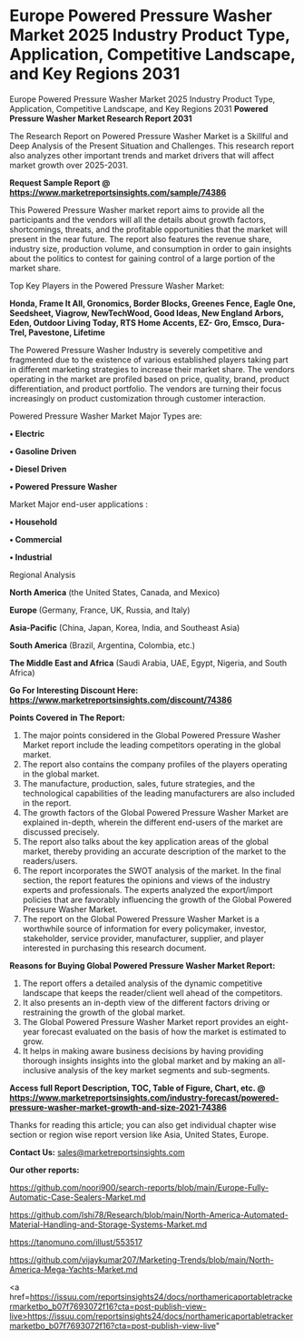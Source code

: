 # Europe Powered Pressure Washer Market 2025 Industry Product Type, Application, Competitive Landscape, and Key Regions 2031
Europe Powered Pressure Washer Market 2025 Industry Product Type, Application, Competitive Landscape, and Key Regions 2031
<strong>Powered Pressure Washer Market Research Report 2031</strong>

The Research Report on Powered Pressure Washer Market is a Skillful and Deep Analysis of the Present Situation and Challenges. This research report also analyzes other important trends and market drivers that will affect market growth over 2025-2031.

<strong>Request Sample Report @ <a href=https://www.marketreportsinsights.com/sample/74386>https://www.marketreportsinsights.com/sample/74386</a></strong>

This Powered Pressure Washer market report aims to provide all the participants and the vendors will all the details about growth factors, shortcomings, threats, and the profitable opportunities that the market will present in the near future. The report also features the revenue share, industry size, production volume, and consumption in order to gain insights about the politics to contest for gaining control of a large portion of the market share.

Top Key Players in the Powered Pressure Washer Market:

<strong>Honda, Frame It All, Gronomics, Border Blocks, Greenes Fence, Eagle One, Seedsheet, Viagrow, NewTechWood, Good Ideas, New England Arbors, Eden, Outdoor Living Today, RTS Home Accents, EZ- Gro, Emsco, Dura-Trel, Pavestone, Lifetime</strong>

The Powered Pressure Washer Industry is severely competitive and fragmented due to the existence of various established players taking part in different marketing strategies to increase their market share. The vendors operating in the market are profiled based on price, quality, brand, product differentiation, and product portfolio. The vendors are turning their focus increasingly on product customization through customer interaction.

Powered Pressure Washer Market Major Types are:

<strong>• Electric

• Gasoline Driven

• Diesel Driven

• Powered Pressure Washer</strong>

Market Major end-user applications :

<strong>• Household

• Commercial

• Industrial</strong>

Regional Analysis

</u><strong><b>North America</b></strong> (the United States, Canada, and Mexico)

<strong><b>Europe </b></strong>(Germany, France, UK, Russia, and Italy)

<strong><b>Asia-Pacific</b></strong> (China, Japan, Korea, India, and Southeast Asia)

<strong><b>South America</b></strong> (Brazil, Argentina, Colombia, etc.)

<strong><b>The Middle East and Africa</b></strong> (Saudi Arabia, UAE, Egypt, Nigeria, and South Africa)

<strong>Go For Interesting Discount Here: <a href=https://www.marketreportsinsights.com/discount/74386>https://www.marketreportsinsights.com/discount/74386</a></strong>

<strong>Points Covered in The Report:</strong>
<ol>
  <li>The major points considered in the Global Powered Pressure Washer Market report include the leading competitors operating in the global market.</li>
  <li>The report also contains the company profiles of the players operating in the global market.</li>
  <li>The manufacture, production, sales, future strategies, and the technological capabilities of the leading manufacturers are also included in the report.</li>
  <li>The growth factors of the Global Powered Pressure Washer Market are explained in-depth, wherein the different end-users of the market are discussed precisely.</li>
  <li>The report also talks about the key application areas of the global market, thereby providing an accurate description of the market to the readers/users.</li>
  <li>The report incorporates the SWOT analysis of the market. In the final section, the report features the opinions and views of the industry experts and professionals. The experts analyzed the export/import policies that are favorably influencing the growth of the Global Powered Pressure Washer Market.</li>
  <li>The report on the Global Powered Pressure Washer Market is a worthwhile source of information for every policymaker, investor, stakeholder, service provider, manufacturer, supplier, and player interested in purchasing this research document.</li>
</ol>
<strong>Reasons for Buying Global Powered Pressure Washer Market Report:</strong>

<ol>
  <li>The report offers a detailed analysis of the dynamic competitive landscape that keeps the reader/client well ahead of the competitors.</li>
  <li>It also presents an in-depth view of the different factors driving or restraining the growth of the global market.</li>
  <li>The Global Powered Pressure Washer Market report provides an eight-year forecast evaluated on the basis of how the market is estimated to grow.</li>
  <li>It helps in making aware business decisions by having providing thorough insights insights into the global market and by making an all-inclusive analysis of the key market segments and sub-segments.</li>
</ol>
<strong>Access full Report Description, TOC, Table of Figure, Chart, etc. @ <a href=https://www.marketreportsinsights.com/industry-forecast/powered-pressure-washer-market-growth-and-size-2021-74386>https://www.marketreportsinsights.com/industry-forecast/powered-pressure-washer-market-growth-and-size-2021-74386</a></strong>


Thanks for reading this article; you can also get individual chapter wise section or region wise report version like Asia, United States, Europe.

<strong>Contact Us:</strong>
sales@marketreportsinsights.com

<strong>Our other reports:</strong>

<a href=https://github.com/noori900/search-reports/blob/main/Europe-Fully-Automatic-Case-Sealers-Market.md>https://github.com/noori900/search-reports/blob/main/Europe-Fully-Automatic-Case-Sealers-Market.md</a>

<a href=https://github.com/Ishi78/Research/blob/main/North-America-Automated-Material-Handling-and-Storage-Systems-Market.md>https://github.com/Ishi78/Research/blob/main/North-America-Automated-Material-Handling-and-Storage-Systems-Market.md</a>

<a href=https://tanomuno.com/illust/553517>https://tanomuno.com/illust/553517</a>

<a href=https://github.com/vijaykumar207/Marketing-Trends/blob/main/North-America-Mega-Yachts-Market.md>https://github.com/vijaykumar207/Marketing-Trends/blob/main/North-America-Mega-Yachts-Market.md</a>

<a href=https://issuu.com/reportsinsights24/docs/northamericaportabletrackermarketbo_b07f7693072f16?cta=post-publish-view-live>https://issuu.com/reportsinsights24/docs/northamericaportabletrackermarketbo_b07f7693072f16?cta=post-publish-view-live</a>"
